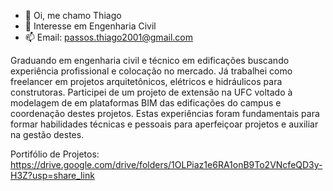 - 👋 Oi, me chamo Thiago
- 👀 Interesse em Engenharia Civil
- 📫 Email: passos.thiago2001@gmail.com

Graduando em engenharia civil e técnico em edificações buscando experiência profissional e colocação no mercado. Já trabalhei como freelancer em projetos arquitetônicos, elétricos e hidráulicos para construtoras. Participei de um projeto de extensão na UFC voltado à modelagem de em plataformas BIM das edificações do campus e coordenação destes projetos. Estas experiências foram fundamentais para formar habilidades técnicas e pessoais para aperfeiçoar projetos e auxiliar na gestão destes.

Portifólio de Projetos: https://drive.google.com/drive/folders/1OLPiaz1e6RA1onB9To2VNcfeQD3y-H3Z?usp=share_link

